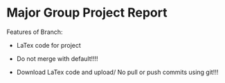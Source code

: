 # Major Group Project Report

Features of Branch:

- LaTex code for project

- Do not merge with default!!!!

- Download LaTex code and upload/ No pull or push commits using git!!!
